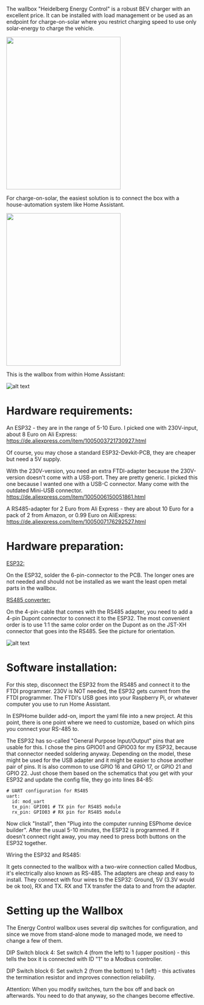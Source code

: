 The wallbox "Heidelberg Energy Control" is a robust BEV charger with an excellent price. It can be installed with load management or be used as an endpoint for charge-on-solar where you restrict charging speed to use only solar-energy to charge the vehicle.

<img src="https://github.com/top-gun/Heidelberg-Energy-Control-ESPhome/blob/main/pictures/Heidelberg.JPEG" width="300" height="400">

For charge-on-solar, the easiest solution is to connect the box with a house-automation system like Home Assistant.

<img src="https://github.com/top-gun/Heidelberg-Energy-Control-ESPhome/blob/main/pictures/Heidelberg-open.JPEG" width="300" height="400">

This is the wallbox from within Home Assistant:

![alt text](https://github.com/top-gun/Heidelberg-Energy-Control-ESPhome/blob/main/pictures/HomeAssistant.png "Wallbox in HA")


# Hardware requirements:

An ESP32 - they are in the range of 5-10 Euro. I picked one with 230V-input, about 8 Euro on Ali Express: https://de.aliexpress.com/item/1005003721730927.html

Of course, you may chose a standard ESP32-Devkit-PCB, they are cheaper but need a 5V supply.

With the 230V-version, you need an extra FTDI-adapter because the 230V-version doesn't come with a USB-port. They are pretty generic. I picked this one because I wanted one with a USB-C connector. Many come with the outdated Mini-USB connector. https://de.aliexpress.com/item/1005006150051861.html

A RS485-adapter for 2 Euro from Ali Express - they are about 10 Euro for a pack of 2 from Amazon, or 0.99 Euro on AliExpress: https://de.aliexpress.com/item/1005007176292527.html

# Hardware preparation:

<ins> ESP32:</ins>

On the ESP32, solder the 6-pin-connector to the PCB. The longer ones are not needed and should not be installed as we want the least open metal parts in the wallbox.

<ins> RS485 converter:</ins>

On the 4-pin-cable that comes with the RS485 adapter, you need to add a 4-pin Dupont connector to connect it to the ESP32. The most convenient order is to use 1:1 the same color order on the Dupont as on the JST-XH connector that goes into the RS485. See the picture for orientation.

![alt text](https://github.com/top-gun/Heidelberg-Energy-Control-ESPhome/blob/main/pictures/ESP32_and_RS485.JPEG "ESP32 wired with RS485")

# Software installation:

For this step, disconnect the ESP32 from the RS485 and connect it to the FTDI programmer. 230V is NOT needed, the ESP32 gets current from the FTDI programmer. The FTDI's USB goes into your Raspberry Pi, or whatever computer you use to run Home Assistant. 

In ESPHome builder add-on, import the yaml file into a new project. At this point, there is one point where we need to customize, based on which pins you connect your RS-485 to.

The ESP32 has so-called "General Purpose Input/Output" pins that are usable for this. I chose the pins GPIO01 and GPIO03 for my ESP32, because that connector needed soldering anyway. Depending on the model, these might be used for the USB adapter and it might be easier to chose another pair of pins. It is also common to use GPIO 16 and GPIO 17, or GPIO 21 and GPIO 22. Just chose them based on the schematics that you get with your ESP32 and update the config file, they go into lines 84-85:


```
# UART configuration for RS485
uart:
  id: mod_uart
  tx_pin: GPIO01 # TX pin for RS485 module
  rx_pin: GPIO03 # RX pin for RS485 module
```

Now click "Install", then "Plug into the computer running ESPhome device builder". After the usual 5-10 minutes, the ESP32 is programmed. If it doesn't connect right away, you may need to press both buttons on the ESP32 together.

Wiring the ESP32 and RS485:

It gets connected to the wallbox with a two-wire connection called Modbus, it's electrically also known as RS-485. The adapters are cheap and easy to install. They connect with four wires to the ESP32: Ground, 5V (3.3V would be ok too), RX and TX. RX and TX transfer the data to and from the adapter. 

# Setting up the Wallbox

The Energy Control wallbox uses several dip switches for configuration, and since we move from stand-alone mode to managed mode, we need to change a few of them.

DIP Switch block 4: Set switch 4 (from the left) to 1 (upper position) - this tells the box it is connected with ID "1" to a Modbus controller.

DIP Switch block 6: Set switch 2 (from the bottom) to 1 (left) - this activates the termination resistor and improves connection reliability.

Attention: When you modify switches, turn the box off and back on afterwards. You need to do that anyway, so the changes become effective.
